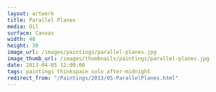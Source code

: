 ```yaml
---
layout: artwork
title: Parallel Planes
media: Oil
surface: Canvas
width: 40
height: 30
image_url: /images/paintings/parallel-planes.jpg
image_thumb_url: /images/thumbnails/paintings/parallel-planes.jpg
date: 2013-04-05 12:00:00
tags: paintings thinkspace solo after-midnight
redirect_from: "/Paintings/2013/05-ParallelPlanes.html"
---
```

